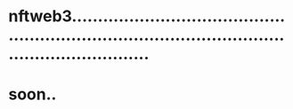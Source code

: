 # nftweb3.........................................................................................................................
# soon..
